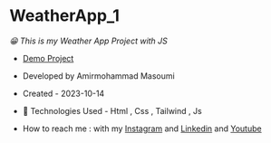 # WeatherApp_1
*😁 This is my Weather App Project  with JS*
- [Demo Project](https://masoomi1396.github.io/WeatherApp_1/)
- Developed by Amirmohammad Masoumi
- Created - 2023-10-14
- 🤖 Technologies Used - Html , Css , Tailwind , Js

- How to reach me : with my
[Instagram](https://www.instagram.com/masoomi1402) and
[Linkedin](https://www.linkedin.com/in/masoumi1402) and
[Youtube](https://www.youtube.com/@masoomi1402)

